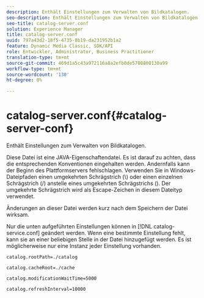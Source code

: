 ```yaml
---
description: Enthält Einstellungen zum Verwalten von Bildkatalogen.
seo-description: Enthält Einstellungen zum Verwalten von Bildkatalogen.
seo-title: catalog-server.conf
solution: Experience Manager
title: catalog-server.conf
uuid: 797a43d2-18f5-4735-8b19-da231952b1a2
feature: Dynamic Media Classic, SDK/API
role: Entwickler, Administrator, Business Practitioner
translation-type: tm+mt
source-git-commit: 469d1a5c43a972116a8a2efb0de5708800130a99
workflow-type: tm+mt
source-wordcount: '130'
ht-degree: 0%

---
```



# catalog-server.conf{#catalog-server-conf}

Enthält Einstellungen zum Verwalten von Bildkatalogen.

Diese Datei ist eine JAVA-Eigenschaftendatei. Es ist darauf zu achten, dass die entsprechenden Konventionen eingehalten werden. Andernfalls kann der Beginn des Plattformservers fehlschlagen. Verwenden Sie in Windows-Dateipfaden einen umgekehrten Schrägstrich (\\) oder einen einzelnen Schrägstrich (/) anstelle eines umgekehrten Schrägstrichs (\). Der umgekehrte Schrägstrich wird als Escape-Zeichen in diesem Dateityp verwendet.

Änderungen an dieser Datei werden kurz nach dem Speichern der Datei wirksam.

Nur die unten aufgeführten Einstellungen können in [!DNL catalog-service.conf] geändert werden. Wenn eine bestimmte Einstellung fehlt, kann sie an einer beliebigen Stelle in der Datei hinzugefügt werden. Es ist möglicherweise nur eine Instanz jeder Einstellung vorhanden.

`catalog.rootPath=./catalog`

`catalog.cacheRoot=./cache`

`catalog.modificationWaitTime=5000`

`catalog.refreshInterval=10000`
